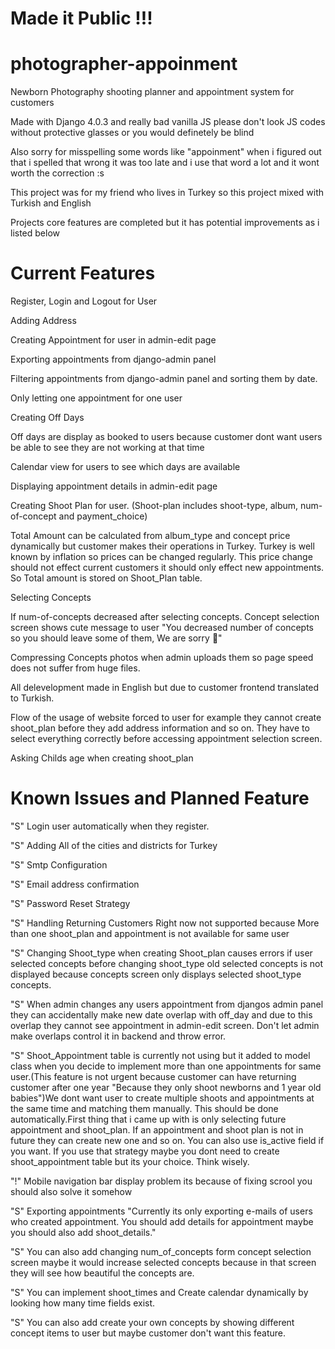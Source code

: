 # Made it Public !!!

# photographer-appoinment
Newborn Photography shooting planner and appointment system for customers

Made with Django 4.0.3 and really bad vanilla JS please don't look JS codes without protective glasses or you would definetely be blind

Also sorry for misspelling some words like "appoinment" when i figured out that i spelled that wrong it was too late and i use that word a lot and it wont worth the correction :s

This project was for my friend who lives in Turkey so this project mixed with Turkish and English

Projects core features are completed but it has potential improvements as i listed below

# Current Features

Register, Login and Logout for User

Adding Address 

Creating Appointment for user in admin-edit page

Exporting appointments from django-admin panel

Filtering appointments from django-admin panel and sorting them by date.

Only letting one appointment for one user

Creating Off Days

Off days are display as booked to users because customer dont want users be able to see they are not working at that time

Calendar view for users to see which days are available

Displaying appointment details in admin-edit page

Creating Shoot Plan for user. (Shoot-plan includes shoot-type, album, num-of-concept and payment_choice)

Total Amount can be calculated from album_type and concept price dynamically but customer makes their operations in Turkey. Turkey is well known by inflation so prices can be changed regularly. This price change should not effect current customers it should only effect new appointments. So Total amount is stored on Shoot_Plan table.

Selecting Concepts

If num-of-concepts decreased after selecting concepts. Concept selection screen shows cute message to user "You decreased number of concepts so you should leave some of them, We are sorry 🥲"

Compressing Concepts photos when admin uploads them so page speed does not suffer from huge files.

All delevelopment made in English but due to customer frontend translated to Turkish.

Flow of the usage of website forced to user for example they cannot create shoot_plan before they add address information and so on. They have to select everything correctly before accessing appointment selection screen.

Asking Childs age when creating shoot_plan

# Known Issues and Planned Feature
"S" Login user automatically when they register.

"S" Adding All of the cities and districts for Turkey

"S" Smtp Configuration

"S" Email address confirmation

"S" Password Reset Strategy

"S" Handling Returning Customers Right now not supported because More than one shoot_plan and appointment is not available for same user

"S" Changing Shoot_type when creating Shoot_plan causes errors if user selected concepts before changing shoot_type old selected concepts is
not displayed because concepts screen only displays selected shoot_type concepts.

"S" When admin changes any users appointment from djangos admin panel they can accidentally make new date overlap with off_day and due to this 
overlap they cannot see appointment in admin-edit screen. Don't let admin make overlaps control it in backend and throw error.

"S" Shoot_Appointment table is currently not using but it added to model class when you decide to implement more than one appointments for same user.(This feature is not urgent because customer can have returning customer after one year "Because they only shoot newborns and 1 year old babies")We dont want user to create multiple shoots and appointments at the same time and matching them manually. This should be done automatically.First thing that i came up with is only selecting future appointment and shoot_plan. If an appointment and shoot plan is not in future they can create new one and so on. You can also use is_active field if you want. If you use that strategy maybe you dont need to create shoot_appointment table but its your choice. Think wisely.

"!" Mobile navigation bar display problem its because of fixing scrool you should also solve it somehow

"S" Exporting appointments "Currently its only exporting e-mails of users who created appointment. You should add details for appointment maybe you should also add shoot_details."

"S" You can also add changing num_of_concepts form concept selection screen maybe it would increase selected concepts because in that screen they will see how beautiful the concepts are.

"S" You can implement shoot_times and Create calendar dynamically by looking how many time fields exist.

"S" You can also add create your own concepts by showing different concept items to user but maybe customer don't want this feature.


